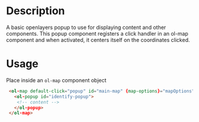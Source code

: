 <!--

@module ol-popup
@parent Home.components
@group ol-popup.props Properties
@group ol-popup.events Events

-->

# Description
 A basic openlayers popup to use for displaying content and other components. This popup component registers a click handler in an ol-map component and when activated, it centers itself on the coordinates clicked.

# Usage
 Place inside an `ol-map` component object

```html
 <ol-map default-click="popup" id="main-map" {map-options}="mapOptions">
   <ol-popup id="identify-popup">
    <!-- content -->
   </ol-popup>
 </ol-map>
```
